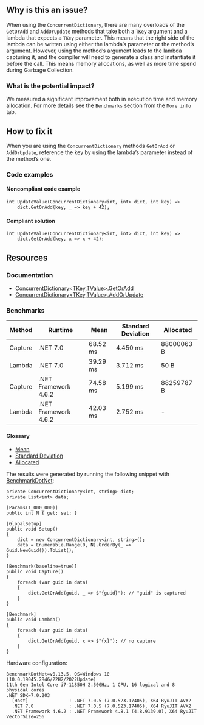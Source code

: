 ## Why is this an issue?
 
When using the `ConcurrentDictionary`, there are many overloads of the `GetOrAdd` and `AddOrUpdate` methods that take both a `TKey` argument and a lambda that expects a `TKey` parameter. This means that the right side of the lambda can be written using either the lambda’s parameter or the method’s argument. However, using the method’s argument leads to the lambda capturing it, and the compiler will need to generate a class and instantiate it before the call. This means memory allocations, as well as more time spend during Garbage Collection.
 
### What is the potential impact?
 
We measured a significant improvement both in execution time and memory allocation. For more details see the `Benchmarks` section from the `More info` tab.
 
## How to fix it
 
When you are using the `ConcurrentDictionary` methods `GetOrAdd` or `AddOrUpdate`, reference the key by using the lambda’s parameter instead of the method’s one.
 
### Code examples
 
#### Noncompliant code example

    int UpdateValue(ConcurrentDictionary<int, int> dict, int key) =>
        dict.GetOrAdd(key, _ => key + 42);

#### Compliant solution

    int UpdateValue(ConcurrentDictionary<int, int> dict, int key) =>
        dict.GetOrAdd(key, x => x + 42);

## Resources
 
### Documentation
 
- [ConcurrentDictionary&lt;TKey,TValue&gt;.GetOrAdd](https://learn.microsoft.com/en-us/dotnet/api/system.collections.concurrent.concurrentdictionary-2.getoradd)
- [ConcurrentDictionary&lt;TKey,TValue&gt;.AddOrUpdate](https://learn.microsoft.com/en-us/dotnet/api/system.collections.concurrent.concurrentdictionary-2.addorupdate)

### Benchmarks

| Method | Runtime | Mean | Standard Deviation | Allocated |
| --- | --- | --- | --- | --- |
| Capture | .NET 7.0 | 68.52 ms | 4.450 ms | 88000063 B |
| Lambda | .NET 7.0 | 39.29 ms | 3.712 ms | 50 B |
| Capture | .NET Framework 4.6.2 | 74.58 ms | 5.199 ms | 88259787 B |
| Lambda | .NET Framework 4.6.2 | 42.03 ms | 2.752 ms | - |

#### Glossary

- [Mean](https://en.wikipedia.org/wiki/Arithmetic_mean)
- [Standard Deviation](https://en.wikipedia.org/wiki/Standard_deviation)
- [Allocated](https://en.wikipedia.org/wiki/Memory_management)

The results were generated by running the following snippet with [BenchmarkDotNet](https://github.com/dotnet/BenchmarkDotNet):

    private ConcurrentDictionary<int, string> dict;
    private List<int> data;
    
    [Params(1_000_000)]
    public int N { get; set; }
    
    [GlobalSetup]
    public void Setup()
    {
        dict = new ConcurrentDictionary<int, string>();
        data = Enumerable.Range(0, N).OrderBy(_ => Guid.NewGuid()).ToList();
    }
    
    [Benchmark(baseline=true)]
    public void Capture()
    {
        foreach (var guid in data)
        {
            dict.GetOrAdd(guid, _ => $"{guid}"); // "guid" is captured
        }
    }
    
    [Benchmark]
    public void Lambda()
    {
        foreach (var guid in data)
        {
            dict.GetOrAdd(guid, x => $"{x}"); // no capture
        }
    }

Hardware configuration:

    BenchmarkDotNet=v0.13.5, OS=Windows 10 (10.0.19045.2846/22H2/2022Update)
    11th Gen Intel Core i7-11850H 2.50GHz, 1 CPU, 16 logical and 8 physical cores
    .NET SDK=7.0.203
      [Host]               : .NET 7.0.5 (7.0.523.17405), X64 RyuJIT AVX2
      .NET 7.0             : .NET 7.0.5 (7.0.523.17405), X64 RyuJIT AVX2
      .NET Framework 4.6.2 : .NET Framework 4.8.1 (4.8.9139.0), X64 RyuJIT VectorSize=256